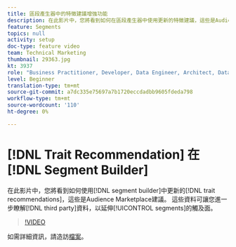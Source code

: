```yaml
---
title: 區段產生器中的特徵建議增強功能
description: 在此影片中，您將看到如何在區段產生器中使用更新的特徵建議，這些是Audience Marketplace建議。 這些資料將提供您對第三方資料的額外洞察，以延伸您區段的觸角。
feature: Segments
topics: null
activity: setup
doc-type: feature video
team: Technical Marketing
thumbnail: 29363.jpg
kt: 3937
role: "Business Practitioner, Developer, Data Engineer, Architect, Data Architect, Administrator, Leader"
level: Beginner
translation-type: tm+mt
source-git-commit: a7dc335e75697a7b1720eccdadbb9605fdeda798
workflow-type: tm+mt
source-wordcount: '110'
ht-degree: 0%

---
```



# [!DNL Trait Recommendation] 在  [!DNL Segment Builder]

在此影片中，您將看到如何使用[!DNL segment builder]中更新的[!DNL trait recommendations]，這些是Audience Marketplace建議。 這些資料可讓您進一步瞭解[!DNL third party]資料，以延伸[!UICONTROL segments]的觸及面。

>[!VIDEO](https://video.tv.adobe.com/v/29363/?quality=12)

如需詳細資訊，請造訪[檔案](https://docs.adobe.com/help/en/audience-manager/user-guide/features/segments/trait-recommendations.html)。
